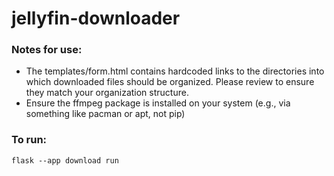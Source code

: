 # jellyfin-downloader

### Notes for use:
- The templates/form.html contains hardcoded links to the directories into which downloaded files should be organized. Please review to ensure they match your organization structure.
- Ensure the ffmpeg package is installed on your system (e.g., via something like pacman or apt, not pip)

### To run:
`flask --app download run`
